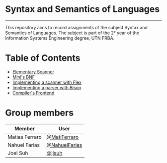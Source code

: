 # Syntax and Semantics of Languages
---
This repository aims to record assignments of the subject Syntax and Semantics of Languages. The subject is part of the 2° year of the Information Systems Engineering degree, UTN FRBA.

Table of Contents
=================
* [Elementary Scanner](#elementary-scanner)
* [Mini's BNF](#minis-bnf)
* [Implementing a scanner with Flex](#implementing-a-scanner-with-flex)
* [Implementing a parser with Bison](#implementing-a-parser-with-bison)
* [Compiler's Frontend](#compilers-frontend)

# Group members
|     Member     |                       User                       |
| -------------- | ------------------------------------------------ |
| Matias Ferraro | [@MatiFerraro](https://github.com/MatiFerraro)   |
| Nahuel Farias  | [@NahuelFarias](https://github.com/NahuelFarias) |
| Joel Suh       | [@jlsuh](https://github.com/jlsuh)               |
